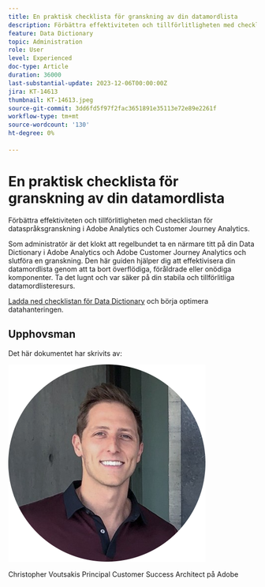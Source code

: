 ```yaml
---
title: En praktisk checklista för granskning av din datamordlista
description: Förbättra effektiviteten och tillförlitligheten med checklistan för dataspråksgranskning i Adobe Analytics och Customer Journey Analytics.
feature: Data Dictionary
topic: Administration
role: User
level: Experienced
doc-type: Article
duration: 36000
last-substantial-update: 2023-12-06T00:00:00Z
jira: KT-14613
thumbnail: KT-14613.jpeg
source-git-commit: 3dd6fd5f97f2fac3651891e35113e72e89e2261f
workflow-type: tm+mt
source-wordcount: '130'
ht-degree: 0%

---
```



# En praktisk checklista för granskning av din datamordlista

Förbättra effektiviteten och tillförlitligheten med checklistan för dataspråksgranskning i Adobe Analytics och Customer Journey Analytics.

Som administratör är det klokt att regelbundet ta en närmare titt på din Data Dictionary i Adobe Analytics och Adobe Customer Journey Analytics och slutföra en granskning. Den här guiden hjälper dig att effektivisera din datamordlista genom att ta bort överflödiga, föråldrade eller onödiga komponenter. Ta det lugnt och var säker på din stabila och tillförlitliga datamordlisteresurs.

[Ladda ned checklistan för Data Dictionary](https://www.adobe.com/content/dam/www/us/en/digital-experience/in-product/images/Adobe_Analytics_Data_Dictionary_Checklist.pdf) och börja optimera datahanteringen.

## Upphovsman

Det här dokumentet har skrivits av:

![Christopher Voutsakis](assets/christos-headshot.png)

Christopher Voutsakis Principal Customer Success Architect på Adobe